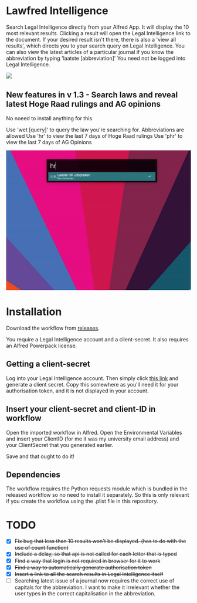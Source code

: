 # Lawfred Intelligence
Search Legal Intelligence directly from your Alfred App. 
It will display the 10 most relevant results. Clicking a result will open the Legal Intelligence link to the document. If your desired result isn't there, there is also a 'view all results', which directs you to your search query on Legal Intelligence. 
You can also view the latest articles of a particular journal if you know the abbreviation by typing 'laatste [abbreviation]'
You need not be logged into Legal Intelligence.

![](Lawfredinaction.gif)

## New features in v 1.3 - Search laws and reveal latest Hoge Raad rulings and AG opinions
No noeed to install anything for this

Use 'wet [query]' to query the law you're searching for. Abbreviations are allowed
Use 'hr' to view the last 7 days of Hoge Raad rulings
Use 'phr' to view the last 7 days of AG Opinions

![](lawfred1-3.gif)


# Installation 
Download the workflow from [releases](https://github.com/ABeehive/lawfred-intelligence/releases). 

You require a Legal Intelligence account and a client-secret.
It also requires an Alfred Powerpack license.

## Getting a client-secret 
Log into your Legal Intelligence account. Then simply click [this link](https://www.legalintelligence.com/userprofile?opengenerateapikeylightbox=true) and generate a client secret. Copy this somewhere as you'll need it for your authorisation token, and it is not displayed in your account. 

## Insert your client-secret and client-ID in workflow
Open the imported workflow in Alfred. 
Open the Environmental Variables and insert your ClientID (for me it was my university email address) and your ClientSecret that you generated earlier.

Save and that ought to do it!

## Dependencies
The workflow requires the Python requests module which is bundled in the released workflow so no need to install it separately. So this is only relevant if you create the workflow using the .plist file in this repository. 


# TODO
- [X] ~~Fix bug that less than 10 results won't be displayed. (has to do with the use of count function)~~
- [x] ~~Include a delay, so that api is not called for each letter that is typed~~
- [x] ~~Find a way that login is not required in browser for it to work~~
- [x] ~~Find a way to automatically generate authorisation token~~
- [x] ~~Insert a link to all the search results in Legal Intelligence itself~~
- [ ] Searching latest issue of a journal now requires the correct use of capitals for the abbreviation. I want to make it irrelevant whether the user types in the correct capitalisation in the abbreviation.
